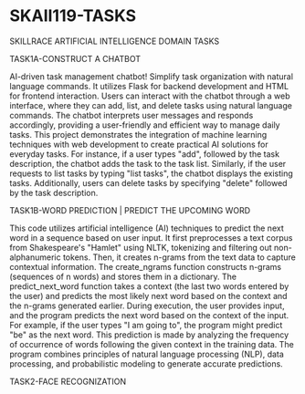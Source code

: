 # SKAII119-TASKS
SKILLRACE  ARTIFICIAL INTELLIGENCE  DOMAIN TASKS

TASK1A-CONSTRUCT A CHATBOT 

 AI-driven task management chatbot! Simplify task organization with natural language commands. It utilizes Flask for backend development and HTML for frontend interaction. Users can interact with the chatbot through a web interface, where they can add, list, and delete tasks using natural language commands. The chatbot interprets user messages and responds accordingly, providing a user-friendly and efficient way to manage daily tasks. This project demonstrates the integration of machine learning techniques with web development to create practical AI solutions for everyday tasks.
For instance, if a user types "add", followed by the task description, the chatbot adds the task to the task list. Similarly, if the user requests to list tasks by typing "list tasks", the chatbot displays the existing tasks. Additionally, users can delete tasks by specifying "delete" followed by the task description.

TASK1B-WORD PREDICTION | PREDICT THE UPCOMING WORD 

This code utilizes artificial intelligence (AI) techniques to predict the next word in a sequence based on user input. It first preprocesses a text corpus from Shakespeare's "Hamlet" using NLTK, tokenizing and filtering out non-alphanumeric tokens. Then, it creates n-grams from the text data to capture contextual information. The create_ngrams function constructs n-grams (sequences of n words) and stores them in a dictionary. The predict_next_word function takes a context (the last two words entered by the user) and predicts the most likely next word based on the context and the n-grams generated earlier.
During execution, the user provides input, and the program predicts the next word based on the context of the input. For example, if the user types "I am going to", the program might predict "be" as the next word. This prediction is made by analyzing the frequency of occurrence of words following the given context in the training data. The program combines principles of natural language processing (NLP), data processing, and probabilistic modeling to generate accurate predictions.

TASK2-FACE RECOGNIZATION 

